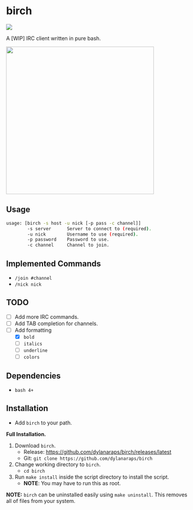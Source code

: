 # birch

<a href="https://travis-ci.org/dylanaraps/birch"><img src="https://travis-ci.org/dylanaraps/birch.svg?branch=master"></a>

A [WIP] IRC client written in pure bash.

<img src="https://i.imgur.com/AbeKUg4.jpg" width="400px">

## Usage

```sh
usage: [birch -s host -u nick [-p pass -c channel]]
        -s server      Server to connect to (required).
        -u nick        Username to use (required).
        -p password    Password to use.
        -c channel     Channel to join.
```

## Implemented Commands

- `/join #channel`
- `/nick nick`

## TODO

- [ ] Add more IRC commands.
- [ ] Add TAB completion for channels.
- [ ] Add formatting
    - [x] `bold`
    - [ ] `italics`
    - [ ] `underline`
    - [ ] `colors`

## Dependencies

- `bash 4+`

## Installation

- Add `birch` to your path.

**Full Installation.**

1. Download `birch`.
    - Release: https://github.com/dylanaraps/birch/releases/latest
    - Git: `git clone https://github.com/dylanaraps/birch`
2. Change working directory to `birch`.
    - `cd birch`
3. Run `make install` inside the script directory to install the script.
    - **NOTE**: You may have to run this as root.

**NOTE:** `birch` can be uninstalled easily using `make uninstall`. This removes all of files from your system.

